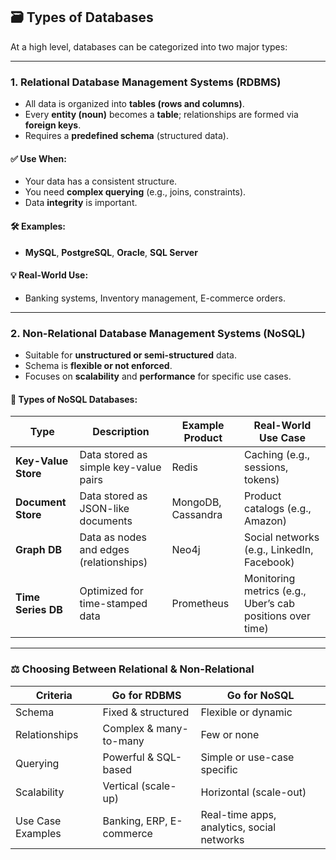 ## 🗃️ Types of Databases

At a high level, databases can be categorized into two major types:

---

### 1. **Relational Database Management Systems (RDBMS)**

- All data is organized into **tables (rows and columns)**.
- Every **entity (noun)** becomes a **table**; relationships are formed via **foreign keys**.
- Requires a **predefined schema** (structured data).

#### ✅ Use When:
- Your data has a consistent structure.
- You need **complex querying** (e.g., joins, constraints).
- Data **integrity** is important.

#### 🛠️ Examples:
- **MySQL**, **PostgreSQL**, **Oracle**, **SQL Server**

#### 💡 Real-World Use:
- Banking systems, Inventory management, E-commerce orders.

---

### 2. **Non-Relational Database Management Systems (NoSQL)**

- Suitable for **unstructured or semi-structured** data.
- Schema is **flexible or not enforced**.
- Focuses on **scalability** and **performance** for specific use cases.

#### 📂 Types of NoSQL Databases:

| Type                  | Description                                  | Example Product | Real-World Use Case |
|-----------------------|----------------------------------------------|------------------|----------------------|
| **Key-Value Store**   | Data stored as simple key-value pairs        | Redis           | Caching (e.g., sessions, tokens) |
| **Document Store**    | Data stored as JSON-like documents           | MongoDB, Cassandra | Product catalogs (e.g., Amazon) |
| **Graph DB**          | Data as nodes and edges (relationships)      | Neo4j           | Social networks (e.g., LinkedIn, Facebook) |
| **Time Series DB**    | Optimized for time-stamped data              | Prometheus      | Monitoring metrics (e.g., Uber’s cab positions over time) |

---

### ⚖️ Choosing Between Relational & Non-Relational

| Criteria                  | Go for RDBMS                   | Go for NoSQL                              |
|---------------------------|--------------------------------|--------------------------------------------|
| Schema                    | Fixed & structured             | Flexible or dynamic                        |
| Relationships             | Complex & many-to-many         | Few or none                                |
| Querying                  | Powerful & SQL-based           | Simple or use-case specific                |
| Scalability               | Vertical (scale-up)            | Horizontal (scale-out)                     |
| Use Case Examples         | Banking, ERP, E-commerce       | Real-time apps, analytics, social networks |
